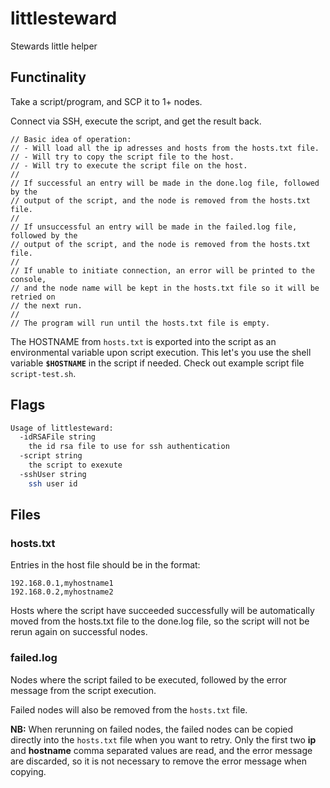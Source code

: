 # littlesteward

Stewards little helper

## Functinality

Take a script/program, and SCP it to 1+ nodes.

Connect via SSH, execute the script, and get the result back.

```text
// Basic idea of operation:
// - Will load all the ip adresses and hosts from the hosts.txt file.
// - Will try to copy the script file to the host.
// - Will try to execute the script file on the host.
//
// If successful an entry will be made in the done.log file, followed by the
// output of the script, and the node is removed from the hosts.txt file.
//
// If unsuccessful an entry will be made in the failed.log file, followed by the
// output of the script, and the node is removed from the hosts.txt file.
//
// If unable to initiate connection, an error will be printed to the console,
// and the node name will be kept in the hosts.txt file so it will be retried on
// the next run.
//
// The program will run until the hosts.txt file is empty.
```

The HOSTNAME from `hosts.txt` is exported into the script as an environmental variable upon script execution. This let's you use the shell variable **`$HOSTNAME`** in the script if needed.
Check out example script file `script-test.sh`.

## Flags

```bash
Usage of littlesteward:
  -idRSAFile string
    the id rsa file to use for ssh authentication
  -script string
    the script to exexute
  -sshUser string
    ssh user id
```

## Files

### hosts.txt

Entries in the host file should be in the format:

```text
192.168.0.1,myhostname1
192.168.0.2,myhostname2
```

Hosts where the script have succeeded successfully will be automatically moved from the hosts.txt file to the done.log file, so the script will not be rerun again on successful nodes.

### failed.log

Nodes where the script failed to be executed, followed by the error message from the script execution.

Failed nodes will also be removed from the `hosts.txt` file.

**NB:** When rerunning on failed nodes, the failed nodes can be copied directly into the `hosts.txt` file when you want to retry. Only the first two **ip** and **hostname** comma separated values are read, and the error message are discarded, so it is not necessary to remove the error message when copying.

